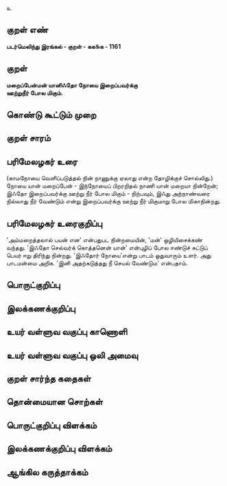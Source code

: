 உ

## குறள் எண் 

**படர்மெலிந்து இரங்கல் - குறள் - கக௬க - 1161**

## குறள் 

**மறைப்பேன்மன் யானிஃதோ நோயை இறைப்பவர்க்கு  
ஊற்றுநீர் போல மிகும்.**

## கொண்டு கூட்டும் முறை


## குறள் சாரம் 


## பரிமேலழகர் உரை

(காமநோயை வெளிப்படுத்தல் நின் நாணுக்கு ஏலாது என்ற தோழிக்குச் சொல்லிது.) நோயை யான் மறைப்பேன் - இந்நோயைப் பிறரறிதல் நாணி யான் மறையா நின்றேன்; இஃதோ இறைப்பவர்க்கு ஊற்று நீர் போல மிகும் - நிற்பவும், இஃது அந்நாண்வரை நில்லாது நீர் வேண்டும் என்று இறைப்பவர்க்கு ஊற்று நீர் மிகுமாறு போல மிகாநின்றது.

## பரிமேலழகர் உரைகுறிப்பு   

'அம்மறைத்தலால் பயன் என' என்பதுபட நின்றமையின், 'மன்' ஒழியிசைக்கண் வந்தது. 'இஃதோ செல்வர்க் கொத்தனென் யான்' என்புழிப் போல ஈண்டுச் சுட்டுப் பெயர் ஈறு திரிந்து நின்றது. 'இஃதோர் நோயை'என்று பாடம் ஓதுவாரும் உளர். அது பாடமன்மை அறிக. 'இனி அதற்கடுத்தது நீ செயல் வேண்டும' என்பதாம்.

## பொருட்குறிப்பு 


## இலக்கணக்குறிப்பு  


## உயர் வள்ளுவ வகுப்பு காணொளி


## உயர் வள்ளுவ வகுப்பு ஒலி அமைவு 

 
## குறள் சார்ந்த கதைகள் 


## தொன்மையான சொற்கள்


## பொருட்குறிப்பு விளக்கம்


## இலக்கணக்குறிப்பு விளக்கம்


## ஆங்கில கருத்தாக்கம் 


